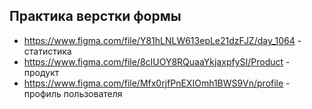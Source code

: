 ## Практика верстки формы
  - https://www.figma.com/file/Y81hLNLW613epLe21dzFJZ/day_1064 - статистика
  - https://www.figma.com/file/8cIUOY8RQuaaYkjaxpfySI/Product - продукт
  - https://www.figma.com/file/Mfx0rjfPnEXIOmh1BWS9Vn/profile - профиль пользователя